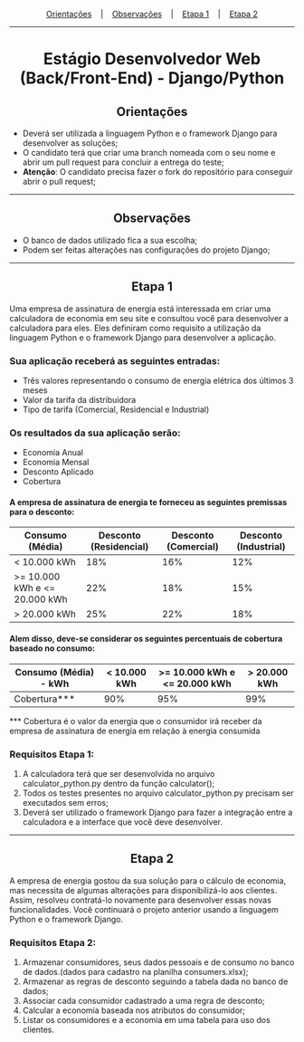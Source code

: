 <p style="text-align:center" dir="auto">
  <a href="#orientacoes">Orientações</a>
  &nbsp;&nbsp;&nbsp;|&nbsp;&nbsp;&nbsp;
  <a href="#observacoes">Observações</a>
  &nbsp;&nbsp;&nbsp;|&nbsp;&nbsp;&nbsp;
  <a href="#etapa-1">Etapa 1</a>
  &nbsp;&nbsp;&nbsp;|&nbsp;&nbsp;&nbsp;
  <a href="#etapa-2">Etapa 2</a>
</p>
<hr>
<h1 style="text-align:center">Estágio Desenvolvedor Web (Back/Front-End) - Django/Python</h1>
<h2 id="orientacoes" style="text-align:center;border-bottom:none">Orientações</h2>

- Deverá ser utilizada a linguagem Python e o framework Django para desenvolver as soluções;
- O candidato terá que criar uma branch nomeada com o seu nome e abrir um pull request para concluir a entrega do teste;
- <strong>Atenção</strong>: O candidato precisa fazer o fork do repositório para conseguir abrir o pull request;

<hr>
<h2 id="observacoes" style="text-align:center;border-bottom:none">Observações</h2>

- O banco de dados utilizado fica a sua escolha;
- Podem ser feitas alterações nas configurações do projeto Django;

<hr>
<h2 id="etapa-1" style="text-align:center;border-bottom:none">Etapa 1</h2>

Uma empresa de assinatura de energia está interessada em criar uma calculadora de economia em seu site e consultou você para desenvolver a calculadora para eles. Eles definiram como requisito a utilização da linguagem Python e o framework Django para desenvolver a aplicação.

### Sua aplicação receberá as seguintes entradas:

- Três valores representando o consumo de energia elétrica dos últimos 3 meses
- Valor da tarifa da distribuidora
- Tipo de tarifa (Comercial, Residencial e Industrial)

### Os resultados da sua aplicação serão:

- Economia Anual
- Economia Mensal
- Desconto Aplicado
- Cobertura

#### A empresa de assinatura de energia te forneceu as seguintes premissas para o desconto:

| Consumo (Média) | Desconto (Residencial) | Desconto (Comercial) | Desconto (Industrial) |
| --- | --- | --- | --- |
| < 10.000 kWh | 18% | 16% | 12% |
| >= 10.000 kWh e <= 20.000 kWh | 22% | 18% | 15% |
| > 20.000 kWh | 25% | 22% | 18% |

#### Alem disso, deve-se considerar os seguintes percentuais de cobertura baseado no consumo:

| Consumo (Média) - kWh | < 10.000 kWh | >= 10.000 kWh e <= 20.000 kWh | > 20.000 kWh |
| --- | --- | --- | --- |
| Cobertura*** | 90% | 95% | 99% |

*** Cobertura é o valor da energia que o consumidor irá receber da empresa de assinatura de energia em relação à energia consumida

### Requisitos Etapa 1:

1. A calculadora terá que ser desenvolvida no arquivo calculator_python.py dentro da função calculator();
2. Todos os testes presentes no arquivo calculator_python.py precisam ser executados sem erros;
3. Deverá ser utilizado o framework Django para fazer a integração entre a calculadora e a interface que você deve desenvolver.


<hr>
<h2 id="etapa-2" style="text-align:center;border-bottom:none">Etapa 2</h2>

A empresa de energia gostou da sua solução para o cálculo de economia, mas necessita de algumas alterações para disponibilizá-lo aos clientes. Assim, resolveu contratá-lo novamente para desenvolver essas novas funcionalidades. Você continuará o projeto anterior usando a linguagem Python e o framework Django.

### Requisitos Etapa 2:

1. Armazenar consumidores, seus dados pessoais e de consumo no banco de dados.(dados para cadastro na planilha consumers.xlsx);
2. Armazenar as regras de desconto seguindo a tabela dada no banco de dados;
3. Associar cada consumidor cadastrado a uma regra de desconto;
4. Calcular a economia baseada nos atributos do consumidor;
5. Listar os consumidores e a economia em uma tabela para uso dos clientes.